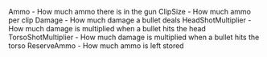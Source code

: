 Ammo - How much ammo there is in the gun 
ClipSize - How much ammo per clip
Damage - How much damage a bullet deals
HeadShotMultiplier - How much damage is multiplied when a bullet hits the head
TorsoShotMultiplier - How much damage is multiplied when a bullet hits the torso
ReserveAmmo - How much ammo is left stored 
